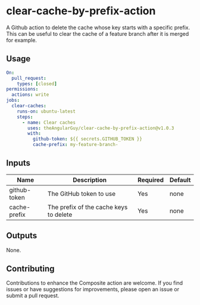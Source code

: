 # clear-cache-by-prefix-action

A Github action to delete the cache whose key starts with a specific prefix.
This can be useful to clear the cache of a feature branch after it is merged for example.

## Usage

```yaml
On:
  pull_request:
    types: [closed]
permissions:
  actions: write
jobs:
  clear-caches:
    runs-on: ubuntu-latest
    steps:
      - name: Clear caches
        uses: theAngularGuy/clear-cache-by-prefix-action@v1.0.3
        with:
          github-token: ${{ secrets.GITHUB_TOKEN }}
          cache-prefix: my-feature-branch-
```

## Inputs

| Name                 | Description                            | Required | Default |
|----------------------|----------------------------------------|----------|---------|
| github-token         | The GitHub token to use                | Yes      | none    |
| cache-prefix         | The prefix of the cache keys to delete | Yes      | none    |

## Outputs

None.

## Contributing

Contributions to enhance the Composite action are welcome. If you find issues or have suggestions for improvements, please open an issue or submit a pull request.
